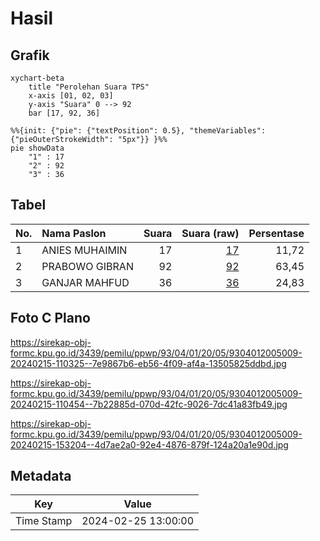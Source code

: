 # Hasil

## Grafik

```mermaid
xychart-beta
    title "Perolehan Suara TPS"
    x-axis [01, 02, 03]
    y-axis "Suara" 0 --> 92
    bar [17, 92, 36]
```

```mermaid
%%{init: {"pie": {"textPosition": 0.5}, "themeVariables": {"pieOuterStrokeWidth": "5px"}} }%%
pie showData
    "1" : 17
    "2" : 92
    "3" : 36
```

## Tabel

| No. | Nama Paslon    | Suara | Suara (raw) | Persentase |
|:--- |:-------------- | -----:| -----------:| ----------:|
| 1   | ANIES MUHAIMIN | 17    | [17][p-1]   | 11,72      |
| 2   | PRABOWO GIBRAN | 92    | [92][p-2]   | 63,45      |
| 3   | GANJAR MAHFUD  | 36    | [36][p-3]   | 24,83      |


[p-1]: https://github.com/gigit-pemilu/pemilu-2024-93-papua-selatan/blob/main/pilpres/hitung-suara/sub/93-papua-selatan/sub/04-asmat/sub/01-agats/sub/2005-bis-agats/sub/009-tps/sub/paslon-1.txt
[p-2]: https://github.com/gigit-pemilu/pemilu-2024-93-papua-selatan/blob/main/pilpres/hitung-suara/sub/93-papua-selatan/sub/04-asmat/sub/01-agats/sub/2005-bis-agats/sub/009-tps/sub/paslon-2.txt
[p-3]: https://github.com/gigit-pemilu/pemilu-2024-93-papua-selatan/blob/main/pilpres/hitung-suara/sub/93-papua-selatan/sub/04-asmat/sub/01-agats/sub/2005-bis-agats/sub/009-tps/sub/paslon-3.txt

## Foto C Plano

https://sirekap-obj-formc.kpu.go.id/3439/pemilu/ppwp/93/04/01/20/05/9304012005009-20240215-110325--7e9867b6-eb56-4f09-af4a-13505825ddbd.jpg

https://sirekap-obj-formc.kpu.go.id/3439/pemilu/ppwp/93/04/01/20/05/9304012005009-20240215-110454--7b22885d-070d-42fc-9026-7dc41a83fb49.jpg

https://sirekap-obj-formc.kpu.go.id/3439/pemilu/ppwp/93/04/01/20/05/9304012005009-20240215-153204--4d7ae2a0-92e4-4876-879f-124a20a1e90d.jpg


## Metadata

| Key        | Value               |
| ---------- | ------------------- |
| Time Stamp | 2024-02-25 13:00:00 |



